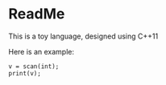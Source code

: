 
ReadMe
======

This is a toy language, designed using C++11

Here is an example:

	v = scan(int);
	print(v);


